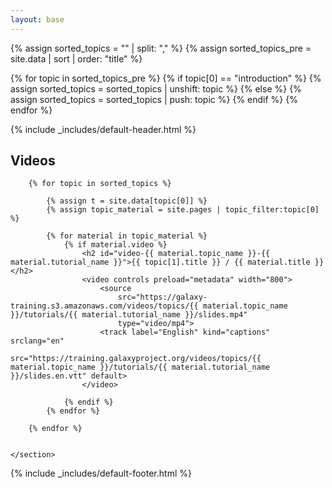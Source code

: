 ```yaml
---
layout: base
---
```


{% assign sorted_topics = "" | split: "," %}
{% assign sorted_topics_pre = site.data | sort | order: "title" %}

{% for topic in sorted_topics_pre %}
    {% if topic[0] == "introduction" %}
        {% assign sorted_topics = sorted_topics | unshift: topic %}
    {% else %}
        {% assign sorted_topics = sorted_topics | push: topic %}
    {% endif %}
{% endfor %}

{% include _includes/default-header.html %}


<style type="text/css">
::cue {
   color:#333;
}
</style>
<div class="container main-content">
	<section>
		<h1>Videos</h1>

		{% for topic in sorted_topics %}

			{% assign t = site.data[topic[0]] %}
			{% assign topic_material = site.pages | topic_filter:topic[0] %}

			{% for material in topic_material %}
				{% if material.video %}
					<h2 id="video-{{ material.topic_name }}-{{ material.tutorial_name }}">{{ topic[1].title }} / {{ material.title }}</h2>
					<video controls preload="metadata" width="800">
						<source
							src="https://galaxy-training.s3.amazonaws.com/videos/topics/{{ material.topic_name }}/tutorials/{{ material.tutorial_name }}/slides.mp4"
							type="video/mp4">
						<track label="English" kind="captions" srclang="en"
							src="https://training.galaxyproject.org/videos/topics/{{ material.topic_name }}/tutorials/{{ material.tutorial_name }}/slides.en.vtt" default>
					</video>

				{% endif %}
			{% endfor %}

		{% endfor %}


	</section>
</div>

{% include _includes/default-footer.html %}
